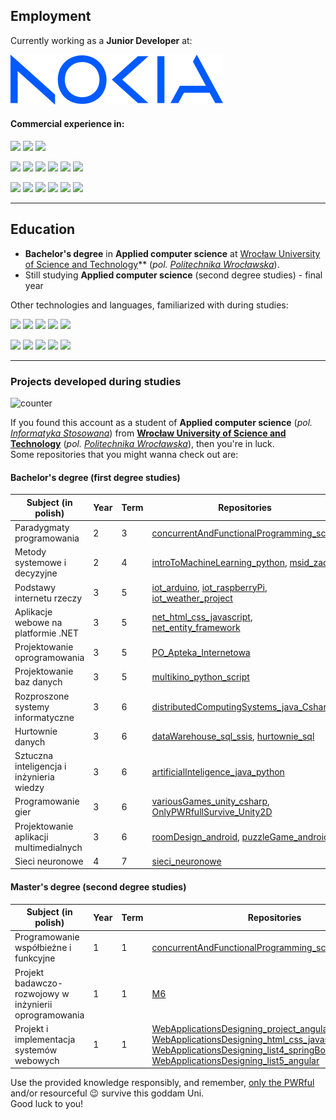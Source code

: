 ## Employment
Currently working as a **Junior Developer** at:

![](logo.svg)

#### Commercial experience in:

![](https://img.shields.io/badge/java-%23ED8B00.svg?style=for-the-badge&logo=openjdk&logoColor=white)
![](https://img.shields.io/badge/Go-00ADD8?style=for-the-badge&logo=go&logoColor=white)
![](https://img.shields.io/badge/GNU%20Bash-4EAA25?style=for-the-badge&logo=GNU%20Bash&logoColor=white)

![](https://img.shields.io/badge/Docker-2CA5E0?style=for-the-badge&logo=docker&logoColor=white)
![](https://img.shields.io/badge/apache_maven-C71A36?style=for-the-badge&logo=apachemaven&logoColor=white)
![](https://img.shields.io/badge/Linux-FCC624?style=for-the-badge&logo=linux&logoColor=black)
![](https://img.shields.io/badge/Apache_Kafka-231F20?style=for-the-badge&logo=apache-kafka&logoColor=white)
![](https://img.shields.io/badge/Spring-6DB33F?style=for-the-badge&logo=spring&logoColor=white)
![](https://img.shields.io/badge/Spring_Boot-F2F4F9?style=for-the-badge&logo=spring-boot)

![](https://img.shields.io/badge/GIT-E44C30?style=for-the-badge&logo=git&logoColor=white)
![](https://img.shields.io/badge/Jira-0052CC?style=for-the-badge&logo=Jira&logoColor=white)
![](https://img.shields.io/badge/GitLab-330F63?style=for-the-badge&logo=gitlab&logoColor=white)
![](https://img.shields.io/badge/SonarLint-CB2029?style=for-the-badge&logo=sonarlint&logoColor=white)
![](https://img.shields.io/badge/IntelliJ_IDEA-000000.svg?style=for-the-badge&logo=intellij-idea&logoColor=white)
![](https://img.shields.io/badge/Markdown-000000?style=for-the-badge&logo=markdown&logoColor=white)
![]()

---

## Education
- **Bachelor's degree** in **Applied computer science** at [Wrocław University of Science and Technology](https://pwr.edu.pl/en/)** (_pol. [Politechnika Wrocławska](https://pwr.edu.pl/)_).
- Still studying **Applied computer science** (second degree studies) - final year

Other technologies and languages, familiarized with during studies:

![](https://img.shields.io/badge/Python-FFD43B?style=for-the-badge&logo=python&logoColor=blue)
![](https://img.shields.io/badge/C%23-239120?style=for-the-badge&logo=c-sharp&logoColor=white)
![](https://img.shields.io/badge/JavaScript-323330?style=for-the-badge&logo=javascript&logoColor=F7DF1E)
![](https://img.shields.io/badge/HTML5-E34F26?style=for-the-badge&logo=html5&logoColor=white)
![](https://img.shields.io/badge/Scala-DC322F?style=for-the-badge&logo=scala&logoColor=white)

![](https://img.shields.io/badge/Jupyter-F37626.svg?&style=for-the-badge&logo=Jupyter&logoColor=white)
![](https://img.shields.io/badge/Unity-100000?style=for-the-badge&logo=unity&logoColor=white)
![](https://img.shields.io/badge/Ubuntu-E95420?style=for-the-badge&logo=ubuntu&logoColor=white)
![](https://img.shields.io/badge/Angular-DD0031?style=for-the-badge&logo=angular&logoColor=white)
![](https://img.shields.io/badge/.NET-512BD4?style=for-the-badge&logo=dotnet&logoColor=white)

[//]: # (![]&#40;https://img.shields.io/badge/TensorFlow-FF6F00?style=for-the-badge&logo=tensorflow&logoColor=white&#41;)
[//]: # (![]&#40;https://img.shields.io/badge/scikit_learn-F7931E?style=for-the-badge&logo=scikit-learn&logoColor=white&#41;)
[//]: # (![]&#40;https://img.shields.io/badge/Arduino-00979D?style=for-the-badge&logo=Arduino&logoColor=white&#41;)
[//]: # (![]&#40;https://img.shields.io/badge/Raspberry%20Pi-A22846?style=for-the-badge&logo=Raspberry%20Pi&logoColor=white&#41;)

[//]: # (![]&#40;https://img.shields.io/badge/mysql-%2300f.svg?style=for-the-badge&logo=mysql&logoColor=white&#41;)
[//]: # (![]&#40;https://img.shields.io/badge/sqlite-%2307405e.svg?style=for-the-badge&logo=sqlite&logoColor=white&#41;)
[//]: # (![]&#40;https://img.shields.io/badge/MongoDB-%234ea94b.svg?style=for-the-badge&logo=mongodb&logoColor=white&#41;)
[//]: # (![]&#40;https://img.shields.io/badge/cassandra-%231287B1.svg?style=for-the-badge&logo=apache-cassandra&logoColor=white&#41;)

---

### Projects developed during studies
![counter](https://enfkcailmnewlbf.m.pipedream.net)

If you found this account as a student of **Applied computer science** (_pol. [Informatyka Stosowana](https://rekrutacja.pwr.edu.pl/wyszukiwarka-kierunkow-studiow/informatyka-stosowana/)_) from **[Wrocław University of Science and Technology](https://pwr.edu.pl/en/)** (_pol. [Politechnika Wrocławska](https://pwr.edu.pl/)_), then you're in luck. \
Some repositories that you might wanna check out are:

#### Bachelor's degree (first degree studies)
| Subject (in polish)                                    | Year  | Term  | Repositories                                                                                                                                                                                   |
|--------------------------------------------------------|-------|-------|------------------------------------------------------------------------------------------------------------------------------------------------------------------------------------------------|
| Paradygmaty programowania                              | 2     | 3     | [concurrentAndFunctionalProgramming_scala](https://github.com/ksproska/concurrentAndFunctionalProgramming_scala)                                                                               |
| Metody systemowe i decyzyjne                           | 2     | 4     | [introToMachineLearning_python](https://github.com/ksproska/introToMachineLearning_python), [msid_zad4](https://github.com/ksproska/msid_zad4)                                                 |
| Podstawy internetu rzeczy                              | 3     | 5     | [iot_arduino](https://github.com/ksproska/iot_arduino), [iot_raspberryPi](https://github.com/ksproska/iot_raspberryPi), [iot_weather_project](https://github.com/ksproska/iot_weather_project) |
| Aplikacje webowe na platformie .NET                    | 3     | 5     | [net_html_css_javascript](https://github.com/ksproska/net_html_css_javascript), [net_entity_framework](https://github.com/ksproska/net_entity_framework)                                       |
| Projektowanie oprogramowania                           | 3     | 5     | [PO_Apteka_Internetowa](https://github.com/ksproska/PO_Apteka_Internetowa)                                                                                                                     |
| Projektowanie baz danych                               | 3     | 5     | [multikino_python_script](https://github.com/Rassena/multikino_python_script)                                                                                                                  |
| Rozproszone systemy informatyczne                      | 3     | 6     | [distributedComputingSystems_java_Csharp](https://github.com/ksproska/distributedComputingSystems_java_Csharp)                                                                                 |
| Hurtownie danych                                       | 3     | 6     | [dataWarehouse_sql_ssis](https://github.com/ksproska/dataWarehouse_sql_ssis), [hurtownie_sql](https://github.com/ksproska/hurtownie_sql)                                                       |
| Sztuczna inteligencja i inżynieria wiedzy              | 3     | 6     | [artificialInteligence_java_python](https://github.com/ksproska/artificialInteligence_java_python)                                                                                             |
| Programowanie gier                                     | 3     | 6     | [variousGames_unity_csharp](https://github.com/ksproska/variousGames_unity_csharp), [OnlyPWRfullSurvive_Unity2D](https://github.com/WitoldFracek/OnlyPWRfullSurvive_Unity2D)                   |
| Projektowanie aplikacji multimedialnych                | 3     | 6     | [roomDesign_android](https://github.com/ksproska/roomDesign_android), [puzzleGame_android](https://github.com/ksproska/puzzleGame_android)                                                     |
| Sieci neuronowe                                        | 4     | 7     | [sieci_neuronowe](https://github.com/ksproska/sieci_neuronowe)                                                                                                                                 |

#### Master's degree (second degree studies)
| Subject (in polish)                                    | Year | Term | Repositories                                                                                                                                                                                                                                                                                                                                                                                                                                                                                               |
|--------------------------------------------------------|------|------|------------------------------------------------------------------------------------------------------------------------------------------------------------------------------------------------------------------------------------------------------------------------------------------------------------------------------------------------------------------------------------------------------------------------------------------------------------------------------------------------------------|
| Programowanie współbieżne i funkcyjne                  | 1    | 1    | [concurrentAndFunctionalProgramming_scala](https://github.com/ksproska/concurrentAndFunctionalProgramming_scala)                                                                                                                                                                                                                                                                                                                                                                                           |
| Projekt badawczo-rozwojowy w inżynierii oprogramowania | 1    | 1    | [M6](https://github.com/pwr-pbr23/M6)                                                                                                                                                                                                                                                                                                                                                                                                                                                                      |
| Projekt i implementacja systemów webowych              | 1    | 1    | [WebApplicationsDesigning_project_angular_java](https://github.com/ksproska/WebApplicationsDesigning_project_angular_java), [WebApplicationsDesigning_html_css_javascript_springBoot](https://github.com/ksproska/WebApplicationsDesigning_html_css_javascript_springBoot) [WebApplicationsDesigning_list4_springBoot](https://github.com/ksproska/WebApplicationsDesigning_list4_springBoot) [WebApplicationsDesigning_list5_angular](https://github.com/ksproska/WebApplicationsDesigning_list5_angular) |

Use the provided knowledge responsibly, and remember, [only the PWRful](https://github.com/WitoldFracek/OnlyPWRfullSurvive_Unity2D) and/or resourceful :wink: survive this goddam Uni. \
Good luck to you!

<!--
**ksproska/ksproska** is a ✨ _special_ ✨ repository because its `README.md` (this file) appears on your GitHub profile.

Here are some ideas to get you started:

- 🔭 I’m currently working on ...
- 🌱 I’m currently learning ...
- 👯 I’m looking to collaborate on ...
- 🤔 I’m looking for help with ...
- 💬 Ask me about ...
- 📫 How to reach me: ...
- 😄 Pronouns: ...
- ⚡ Fun fact: ...
-->

